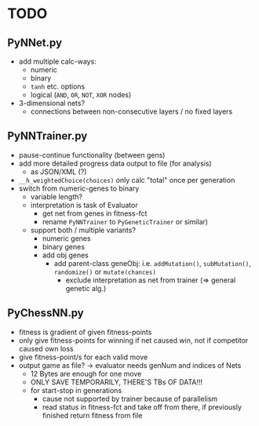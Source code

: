 # TODO

## PyNNet.py
- add multiple calc-ways:
  - numeric
  - binary
  - `tanh` etc. options
  - logical (`AND`, `OR`, `NOT`, `XOR` nodes)
- 3-dimensional nets?
  - connections between non-consecutive layers / no fixed layers


## PyNNTrainer.py
- pause-continue functionality (between gens)
- add more detailed progress data output to file (for analysis)
  - as JSON/XML (?)
- `__h_weightedChoice(choices)` only calc "total" once per generation
- switch from numeric-genes to binary
  - variable length?
  - interpretation is task of Evaluator 
    - get net from genes in fitness-fct 
    - rename `PyNNTrainer` to `PyGeneticTrainer` or similar)
  - support both / multiple variants?
    - numeric genes
    - binary genes
    - add obj genes 
      - add parent-class geneObj: i.e. `addMutation()`, `subMutation()`,
        `randomize()` or `mutate(chances)`
        - exclude interpretation as net from trainer (=> general genetic alg.)

## PyChessNN.py
- fitness is gradient of given fitness-points
- only give fitness-points for winning if net caused win, 
  not if competitor caused own loss
- give fitness-point/s for each valid move
- output game as file? -> evaluator needs genNum and indices of Nets
  - 12 Bytes are enough for one move
  - ONLY SAVE TEMPORARILY, THERE'S TBs OF DATA!!!
  - for start-stop in generations
    - cause not supported by trainer because of parallelism
    - read status in fitness-fct and take off from there, 
      if previously finished return fitness from file
